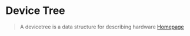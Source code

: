 # Device Tree

> A devicetree is a data structure for describing hardware [Homepage](http://www.devicetree.org/)
